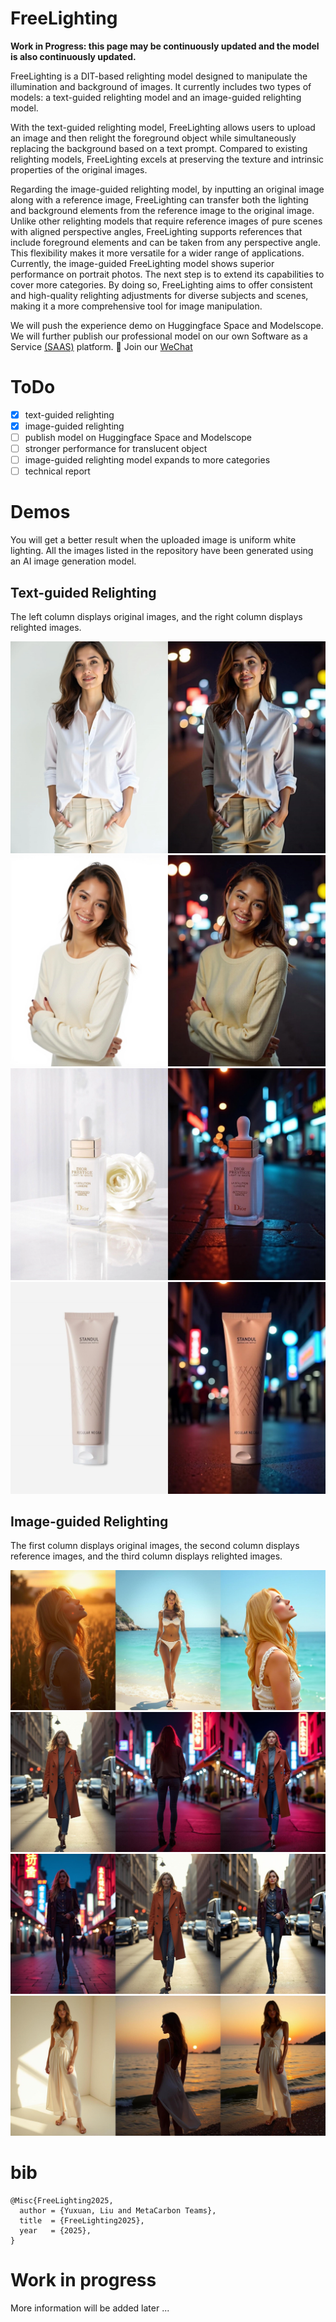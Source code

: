 # FreeLighting

**Work in Progress: this page may be continuously updated and the model is also continuously updated.**

<!-- FreeLighting is a DIT-based relighting model to manipulate the illumination and background of images. Currently, FreeLighting contains two types of models: text-guided relighting model and image-guided relighting model. 

For text-guided relighting model, uploading a image, FreeLighting can relight the foreground object with background replace simultaneously according to a text prompt. Compare to existed relighting models, FreeLighting can better keep texture and intrinsic of original images. 

For image-guided relighting model, taking an original image and a reference image as inputs, FreeLighting can transfer both lighting and background contents from the reference image to the original image. Different from existed relighting models which need pure scene images with perspective angle alignment as reference, FreeLighting can take images with foreground and any perspective angle as reference. -->

FreeLighting is a DIT-based relighting model designed to manipulate the illumination and background of images. It currently includes two types of models: a text-guided relighting model and an image-guided relighting model.

With the text-guided relighting model, FreeLighting allows users to upload an image and then relight the foreground object while simultaneously replacing the background based on a text prompt. Compared to existing relighting models, FreeLighting excels at preserving the texture and intrinsic properties of the original images.

Regarding the image-guided relighting model, by inputting an original image along with a reference image, FreeLighting can transfer both the lighting and background elements from the reference image to the original image. Unlike other relighting models that require reference images of pure scenes with aligned perspective angles, FreeLighting supports references that include foreground elements and can be taken from any perspective angle. This flexibility makes it more versatile for a wider range of applications. Currently, the image-guided FreeLighting model shows superior performance on portrait photos. The next step is to extend its capabilities to cover more categories. By doing so, FreeLighting aims to offer consistent and high-quality relighting adjustments for diverse subjects and scenes, making it a more comprehensive tool for image manipulation.

We will push the experience demo on Huggingface Space and Modelscope. We will further publish our professional model on our own Software as a Service <a href="https://marketing.k-fashionshop.com/" target="_blank">(SAAS)</a> platform. 👋 Join our <a href="WECHAT.md" target="_blank">WeChat</a> 


<!-- <div align="center"> -->
<!-- We have released our model on <a href="https://huggingface.co/spaces/lllyasviel/LuminaBrush" target="_blank">Huggingface Space</a> and <a href="https://huggingface.co/spaces/lllyasviel/LuminaBrush" target="_blank">ModelScope</a>. We will release more relighting ability in the repository and further publish our professional model on our <a href="https://marketing.k-fashionshop.com/" target="_blank">SAAS</a>. 👋 Join our <a href="WECHAT.md" target="_blank">WeChat</a>  -->
<!-- </div> -->

# ToDo
  - [x] text-guided relighting
  - [x] image-guided relighting
  - [ ] publish model on Huggingface Space and Modelscope
  - [ ] stronger performance for translucent object
  - [ ] image-guided relighting model expands to more categories
  - [ ] technical report

# Demos
You will get a better result when the uploaded image is uniform white lighting. All the images listed in the repository have been generated using an AI image generation model.

## Text-guided Relighting
The left column displays original images, and the right column displays relighted images.

<img src=demos/text-guided/1.webp />
<img src=demos/text-guided/2.webp />
<img src=demos/text-guided/3.webp />
<img src=demos/text-guided/4.webp />

## Image-guided Relighting
The first column displays original images, the second column displays reference images, and the third column displays relighted images.

<img src=demos/image-guided/2.jpg />
<img src=demos/image-guided/3.jpg />
<img src=demos/image-guided/4.jpg />
<img src=demos/image-guided/1.jpg />


# bib

    @Misc{FreeLighting2025,
      author = {Yuxuan, Liu and MetaCarbon Teams},
      title  = {FreeLighting2025},
      year   = {2025},
    }

# Work in progress

More information will be added later ...


<!-- 
# Related Work

https://github.com/lllyasviel/IC-Light

https://github.com/lllyasviel/LuminaBrush -->

